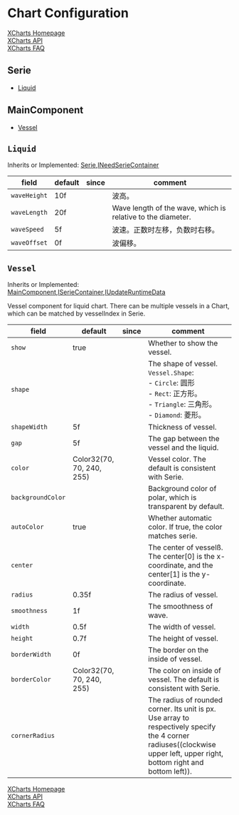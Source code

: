 # Chart Configuration

[XCharts Homepage](https://github.com/XCharts-Team/XCharts)</br>
[XCharts API](XChartsAPI-EN.md)</br>
[XCharts FAQ](XChartsFAQ-EN.md)

## Serie

- [Liquid](#Liquid)

## MainComponent

- [Vessel](#Vessel)

## `Liquid`

Inherits or Implemented: [Serie](#Serie),[INeedSerieContainer](#INeedSerieContainer)

|field|default|since|comment|
|--|--|--|--|
|`waveHeight`|10f||波高。
|`waveLength`|20f||Wave length of the wave, which is relative to the diameter.
|`waveSpeed`|5f||波速。正数时左移，负数时右移。
|`waveOffset`|0f||波偏移。

## `Vessel`

Inherits or Implemented: [MainComponent](#MainComponent),[ISerieContainer](#ISerieContainer),[IUpdateRuntimeData](#IUpdateRuntimeData)

Vessel component for liquid chart. There can be multiple vessels in a Chart, which can be matched by vesselIndex in Serie.

|field|default|since|comment|
|--|--|--|--|
|`show`|true||Whether to show the vessel.
|`shape`|||The shape of vessel.</br>`Vessel.Shape`:</br>- `Circle`: 圆形</br>- `Rect`: 正方形。</br>- `Triangle`: 三角形。</br>- `Diamond`: 菱形。</br>|
|`shapeWidth`|5f||Thickness of vessel.
|`gap`|5f||The gap between the vessel and the liquid.
|`color`|Color32(70, 70, 240, 255)||Vessel color. The default is consistent with Serie.
|`backgroundColor`|||Background color of polar, which is transparent by default.
|`autoColor`|true||Whether automatic color. If true, the color matches serie.
|`center`|||The center of vesselß. The center[0] is the x-coordinate, and the center[1] is the y-coordinate.
|`radius`|0.35f||The radius of vessel.
|`smoothness`|1f||The smoothness of wave.
|`width`|0.5f||The width of vessel.
|`height`|0.7f||The height of vessel.
|`borderWidth`|0f||The border on the inside of vessel.
|`borderColor`|Color32(70, 70, 240, 255)||The color on inside of vessel. The default is consistent with Serie.
|`cornerRadius`|||The radius of rounded corner. Its unit is px. Use array to respectively specify the 4 corner radiuses((clockwise upper left, upper right, bottom right and bottom left)).

[XCharts Homepage](https://github.com/XCharts-Team/XCharts)</br>
[XCharts API](XChartsAPI-EN.md)</br>
[XCharts FAQ](XChartsFAQ-EN.md)
